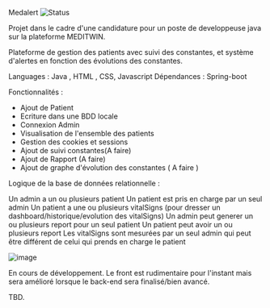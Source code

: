 
Medalert ![Status](https://img.shields.io/badge/status-WIP-yellow)

Projet dans le cadre d'une candidature pour un poste de developpeuse java sur la plateforme MEDITWIN. 

Plateforme de gestion des patients avec suivi des constantes, et système d'alertes en fonction des évolutions des constantes. 

Languages : Java , HTML , CSS, Javascript
Dépendances : Spring-boot

Fonctionnalités : 

- Ajout de Patient
- Ecriture dans une BDD locale
- Connexion Admin
- Visualisation de l'ensemble des patients
- Gestion des cookies et sessions 
- Ajout de suivi constantes(A faire)
- Ajout de Rapport (A faire) 
- Ajout de graphe d'évolution des constantes ( A faire )

Logique de la base de données relationnelle : 



Un admin a un ou plusieurs patient
Un patient est pris en charge par un seul admin
Un patient a une ou plusieurs vitalSigns (pour dresser un dashboard/historique/evolution des vitalSigns)
Un admin peut generer un ou plusieurs report pour un seul patient
Un patient peut avoir un ou plusieurs report
Les vitalSigns sont mesurées par un seul admin qui peut être différent de celui qui prends en charge le patient

![image](https://github.com/user-attachments/assets/318930d2-fd7c-4d08-b0da-bd5d2400bc12)

En cours de développement. Le front est rudimentaire pour l'instant mais sera amélioré lorsque le back-end sera finalisé/bien avancé. 

TBD.

